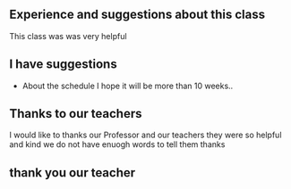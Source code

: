 
##   Experience and suggestions about this class

 This class was was very helpful
##   I have suggestions
*  About the schedule 
I hope it will be more than 10 weeks..


##   Thanks to our teachers

I would like to thanks our Professor and our teachers 
they were so helpful and kind 
we do not have enuogh words to tell them thanks
## thank you our teacher 

